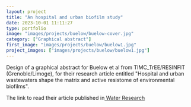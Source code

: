 ```yaml
---
layout: project
title: "An hospital and urban biofilm study"
date: 2023-10-01 11:11:27
type: portfolio
image: "images/projects/buelow/buelow-cover.jpg"
category: ["Graphical abstract"]
first_image: "images/projects/buelow/buelow1.jpg"
project_images: ["images/projects/buelow/buelow1.jpg"]
---
```


Design of a graphical abstract for Buelow et al from TIMC_TrEE/RESINFIT (Grenoble/Limoge), for their research article entitled "Hospital and urban wastewaters shape the matrix and active resistome of environmental biofilms".


The link to read their article published in<a href="https://www.sciencedirect.com/science/article/pii/S0043135423008448"> Water Research</a>
